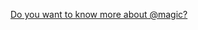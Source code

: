 <Hero state></Hero>

<div>

<AboutMagic></AboutMagic>

[Do you want to know more about @magic?](https://magic.github.io)

<ModuleList></ModuleList>

</div>
